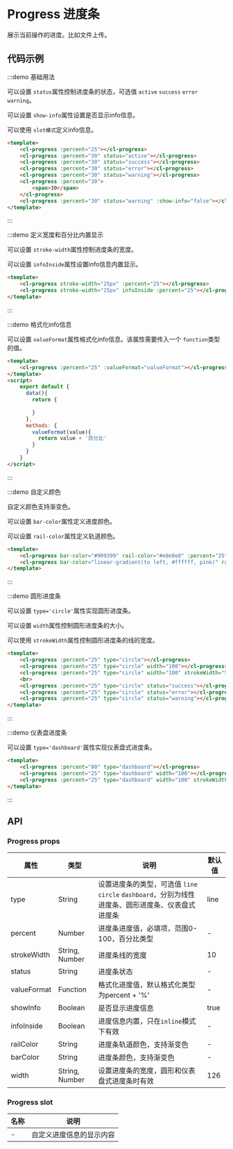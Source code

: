 # Progress 进度条

展示当前操作的进度。比如文件上传。

## 代码示例


:::demo 基础用法

可以设置 `status`属性控制进度条的状态，可选值 `active` `success` `error` `warning`。

可以设置 `show-info`属性设置是否显示info信息。

可以使用 `slot模式`定义info信息。

```html
<template>
    <cl-progress :percent="25"></cl-progress>
    <cl-progress :percent="30" status="active"></cl-progress>
    <cl-progress :percent="30" status="success"></cl-progress>
    <cl-progress :percent="30" status="error"></cl-progress>
    <cl-progress :percent="30" status="warning"></cl-progress>
    <cl-progress :percent="30">
        <span>30</span>
    </cl-progress>
    <cl-progress :percent="30" status="warning" :show-info="false"></cl-progress>
</template>

```

:::


:::demo 定义宽度和百分比内置显示

可以设置 `stroke-width`属性控制进度条的宽度。

可以设置 `infoInside`属性设置info信息内置显示。

```html
<template>
    <cl-progress stroke-width="25px" :percent="25"></cl-progress>
    <cl-progress stroke-width="25px" infoInside :percent="25"></cl-progress>
</template>

```

:::


:::demo 格式化info信息

可以设置 `valueFormat`属性格式化info信息。该属性需要传入一个 `function`类型的值。

```html
<template>
    <cl-progress :percent="25" :valueFormat="valueFormat"></cl-progress>
</template>
<script>
    export default {
      data(){
        return {
          
        }
      },
      methods: {
        valueFormat(value){
          return value + '百分比'
        }
      }
    }
</script>

```

:::


:::demo 自定义颜色

自定义颜色支持渐变色。

可以设置 `bar-color`属性定义进度颜色。

可以设置 `rail-color`属性定义轨道颜色。

```html
<template>
    <cl-progress bar-color="#909399" rail-color="#e8e8e8" :percent="25"></cl-progress>
    <cl-progress bar-color="linear-gradient(to left, #ffffff, pink)" rail-color="#e8e8e8" :percent="25"></cl-progress>
</template>

```

:::


:::demo 圆形进度条

可以设置 `type='circle'`属性实现圆形进度条。

可以设置 `width`属性控制圆形进度条的大小。

可以使用 `strokeWidth`属性控制圆形进度条的线的宽度。

```html
<template>
    <cl-progress :percent="25" type="circle"></cl-progress>
    <cl-progress :percent="25" type="circle" width="100"></cl-progress>
    <cl-progress :percent="25" type="circle" width="100" strokeWidth="5"></cl-progress>
    <br>
    <cl-progress :percent="25" type="circle" status="success"></cl-progress>
    <cl-progress :percent="25" type="circle" status="error"></cl-progress>
    <cl-progress :percent="25" type="circle" status="warning"></cl-progress>
</template>

```

:::


:::demo 仪表盘进度条

可以设置 `type='dashboard'`属性实现仪表盘式进度条。

```html
<template>
    <cl-progress :percent="80" type="dashboard"></cl-progress>
    <cl-progress :percent="25" type="dashboard" width="100"></cl-progress>
    <cl-progress :percent="25" type="dashboard" width="100" strokeWidth="5"></cl-progress>
</template>

```

:::



## API

### Progress props

| 属性 | 类型 | 说明 | 默认值 |
| ---- | ---- | ---- | ---- |
| type | String | 设置进度条的类型，可选值 `line` `circle` `dashboard`，分别为线性进度条、圆形进度条、仪表盘式进度条 | line |
| percent | Number | 进度条进度值，必填项，范围0-100，百分比类型 | - |
| strokeWidth | String, Number | 进度条线的宽度 | 10 |
| status | String | 进度条状态 | - |
| valueFormat | Function | 格式化进度值，默认格式化类型为percent + '%' | - |
| showInfo | Boolean | 是否显示进度信息 | true |
| infoInside | Boolean | 进度信息内置，只在`inline`模式下有效 | - |
| railColor | String | 进度条轨道颜色，支持渐变色 | - |
| barColor | String | 进度条颜色，支持渐变色 | - |
| width | String, Number | 设置进度条的宽度，圆形和仪表盘式进度条时有效 | 126 |


### Progress slot

| 名称 | 说明 |
| ---- | ---- |
| - | 自定义进度信息的显示内容 |

